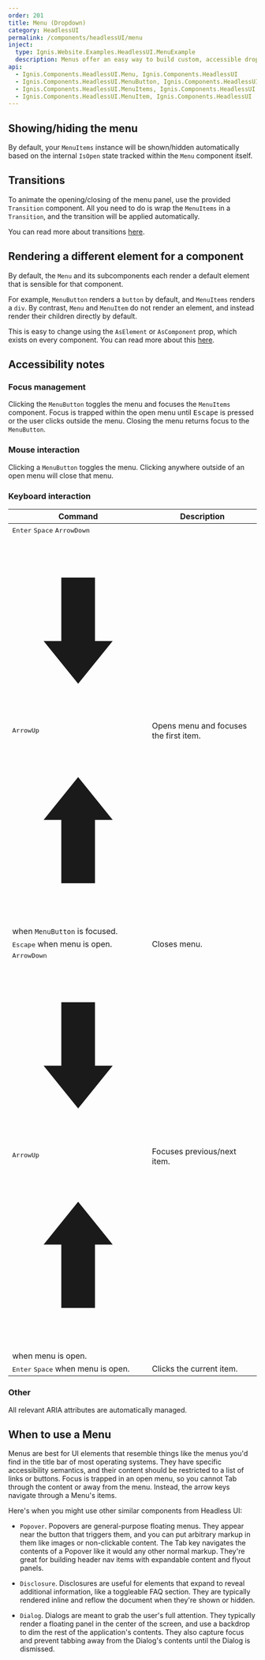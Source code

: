 ```yaml
---
order: 201
title: Menu (Dropdown)
category: HeadlessUI
permalink: /components/headlessUI/menu
inject:
  type: Ignis.Website.Examples.HeadlessUI.MenuExample
  description: Menus offer an easy way to build custom, accessible dropdown components with robust support for keyboard navigation.
api:
  - Ignis.Components.HeadlessUI.Menu, Ignis.Components.HeadlessUI
  - Ignis.Components.HeadlessUI.MenuButton, Ignis.Components.HeadlessUI
  - Ignis.Components.HeadlessUI.MenuItems, Ignis.Components.HeadlessUI
  - Ignis.Components.HeadlessUI.MenuItem, Ignis.Components.HeadlessUI
---
```


## Showing/hiding the menu

By default, your `MenuItems` instance will be shown/hidden automatically based on the internal `IsOpen` state
tracked within the `Menu` component itself.

## Transitions

To animate the opening/closing of the menu panel, use the provided `Transition` component. All you need to do is wrap
the `MenuItems` in a `Transition`, and the transition will be applied automatically.

You can read more about transitions [here](/docs/components/headlessUI/transition).

## Rendering a different element for a component

By default, the `Menu` and its subcomponents each render a default element that is sensible for that component.

For example, `MenuButton` renders a `button` by default, and `MenuItems` renders a `div`. By contrast, `Menu` and
`MenuItem` do not render an element, and instead render their children directly by default.

This is easy to change using the `AsElement` or `AsComponent` prop, which exists on every component.
You can read more about this [here](/docs/components/dynamic).

## Accessibility notes

### Focus management

Clicking the `MenuButton` toggles the menu and focuses the `MenuItems` component. Focus is trapped within the open menu
until <kbd>Escape</kbd> is pressed or the user clicks outside the menu. Closing the menu returns focus to
the `MenuButton`.

### Mouse interaction

Clicking a `MenuButton` toggles the menu. Clicking anywhere outside of an open menu will close that menu.

### Keyboard interaction

| Command                                                                                                                                                                                                                                                                                                                                                                                                                                                                                                                                                                                             | Description                            |
|-----------------------------------------------------------------------------------------------------------------------------------------------------------------------------------------------------------------------------------------------------------------------------------------------------------------------------------------------------------------------------------------------------------------------------------------------------------------------------------------------------------------------------------------------------------------------------------------------------|----------------------------------------|
| <kbd>Enter</kbd> <kbd>Space</kbd> <kbd><span class="sr-only">ArrowDown</span><svg viewBox="0 0 11 16" fill="currentColor" xmlns="http://www.w3.org/2000/svg" aria-hidden="true" class="h-4 text-white"><path d="M4.095 3.578h2.808v5.28H8.38L5.5 12.422 2.62 8.858h1.476v-5.28z"></path></svg></kbd> <kbd><span class="sr-only">ArrowUp</span><svg viewBox="0 0 11 16" fill="currentColor" xmlns="http://www.w3.org/2000/svg" aria-hidden="true" class="h-4 text-white"><path d="M6.903 12.422H4.095v-5.28H2.62L5.5 3.578l2.88 3.564H6.903v5.28z"></path></svg></kbd> when `MenuButton` is focused. | Opens menu and focuses the first item. |
| <kbd>Escape</kbd> when menu is open.                                                                                                                                                                                                                                                                                                                                                                                                                                                                                                                                                                | Closes menu.                           |
| <kbd><span class="sr-only">ArrowDown</span><svg viewBox="0 0 11 16" fill="currentColor" xmlns="http://www.w3.org/2000/svg" aria-hidden="true" class="h-4 text-white"><path d="M4.095 3.578h2.808v5.28H8.38L5.5 12.422 2.62 8.858h1.476v-5.28z"></path></svg></kbd> <kbd><span class="sr-only">ArrowUp</span><svg viewBox="0 0 11 16" fill="currentColor" xmlns="http://www.w3.org/2000/svg" aria-hidden="true" class="h-4 text-white"><path d="M6.903 12.422H4.095v-5.28H2.62L5.5 3.578l2.88 3.564H6.903v5.28z"></path></svg></kbd> when menu is open.                                              | Focuses previous/next item.            |
| <kbd>Enter</kbd> <kbd>Space</kbd> when menu is open.                                                                                                                                                                                                                                                                                                                                                                                                                                                                                                                                                | Clicks the current item.               |

### Other

All relevant ARIA attributes are automatically managed.

## When to use a Menu

Menus are best for UI elements that resemble things like the menus you'd find in the title bar of most operating
systems. They have specific accessibility semantics, and their content should be restricted to a list of links or
buttons. Focus is trapped in an open menu, so you cannot Tab through the content or away from the menu. Instead, the
arrow keys navigate through a Menu's items.

Here's when you might use other similar components from Headless UI:

- `Popover`. Popovers are general-purpose floating menus. They appear near the button that triggers them, and you can
  put arbitrary markup in them like images or non-clickable content. The Tab key navigates the contents of a Popover
  like it would any other normal markup. They're great for building header nav items with expandable content and flyout
  panels.

- `Disclosure`. Disclosures are useful for elements that expand to reveal additional information, like a toggleable FAQ
  section. They are typically rendered inline and reflow the document when they're shown or hidden.

- `Dialog`. Dialogs are meant to grab the user's full attention. They typically render a floating panel in the center of
  the screen, and use a backdrop to dim the rest of the application's contents. They also capture focus and prevent
  tabbing away from the Dialog's contents until the Dialog is dismissed.
